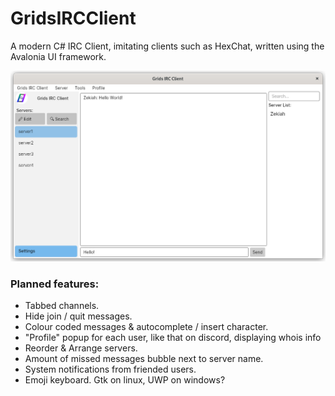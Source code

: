 # GridsIRCClient
 A modern C# IRC Client, imitating clients such as HexChat, written using the Avalonia UI framework.


![Main Window of Client](Example.png "Example")


### Planned features:
- Tabbed channels.
- Hide join / quit messages.
- Colour coded messages & autocomplete / insert character.
- "Profile" popup for each user, like that on discord, displaying whois info
- Reorder & Arrange servers.
- Amount of missed messages bubble next to server name.
- System notifications from friended users.
- Emoji keyboard. Gtk on linux, UWP on windows?

